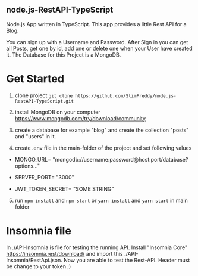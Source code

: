 
## node.js-RestAPI-TypeScript

  

Node.js App written in TypeScript. This app provides a little Rest API for a Blog.

You can sign up with a Username and Password. After Sign in you can get all Posts, get one by id, add one or delete one when your User have created it. The Database for this Project is a MongoDB.

  

# Get Started

  

1. clone project `git clone https://github.com/SlimFreddy/node.js-RestAPI-TypeScript.git`

2. install MongoDB on your computer https://www.mongodb.com/try/download/community

3. create a database for example "blog" and create the collection "posts" and "users" in it.

4. create .env file in the main-folder of the project and set following values

- MONGO_URL= "mongodb://username:password@host:port/database?options..."

- SERVER_PORT= "3000"

- JWT_TOKEN_SECRET= "SOME STRING"

5. run `npm install` and `npm start` or `yarn install` and `yarn start` in main folder

  

# Insomnia file

  

In ./API-Insomnia is file for testing the running API. Install "Insomnia Core" https://insomnia.rest/download/ and import this ./API-Insomnia/RestApi.json. Now you are able to test the Rest-API. Header must be change to your token ;)